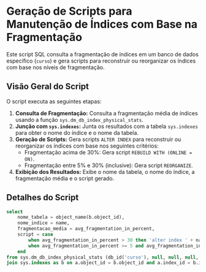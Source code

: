 # Geração de Scripts para Manutenção de Índices com Base na Fragmentação

Este script SQL consulta a fragmentação de índices em um banco de dados específico (`curso`) e gera scripts para reconstruir ou reorganizar os índices com base nos níveis de fragmentação.

## Visão Geral do Script

O script executa as seguintes etapas:

1.  **Consulta de Fragmentação:** Consulta a fragmentação média de índices usando a função `sys.dm_db_index_physical_stats`.
2.  **Junção com `sys.indexes`:** Junta os resultados com a tabela `sys.indexes` para obter o nome do índice e o nome da tabela.
3.  **Geração de Scripts:** Gera scripts `ALTER INDEX` para reconstruir ou reorganizar os índices com base nos seguintes critérios:
    * Fragmentação acima de 30%: Gera script `REBUILD WITH (ONLINE = ON)`.
    * Fragmentação entre 5% e 30% (inclusive): Gera script `REORGANIZE`.
4.  **Exibição dos Resultados:** Exibe o nome da tabela, o nome do índice, a fragmentação média e o script gerado.

## Detalhes do Script

```sql
select
    nome_tabela = object_name(b.object_id),
    nome_indice = name,
    fragmentacao_media = avg_fragmentation_in_percent,
    script = case
        when avg_fragmentation_in_percent > 30 then 'alter index ' + name + ' on ' + object_name(b.object_id) + ' rebuild with (online = on)'
        when avg_fragmentation_in_percent >= 5 and avg_fragmentation_in_percent <= 30 then 'alter index ' + name + ' on ' + object_name(b.object_id) + ' reorganize'
    end
from sys.dm_db_index_physical_stats (db_id('curso'), null, null, null, null) as a
join sys.indexes as b on a.object_id = b.object_id and a.index_id = b.index_id
